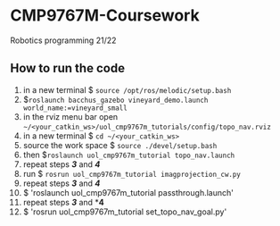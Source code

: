 # CMP9767M-Coursework
Robotics programming 21/22

## How to run the code 

1. in a new terminal $ `source /opt/ros/melodic/setup.bash` 
2. $`roslaunch bacchus_gazebo vineyard_demo.launch world_name:=vineyard_small`
3. in the rviz menu bar open `~/<your_catkin_ws>/uol_cmp9767m_tutorials/config/topo_nav.rviz`
4. in a new terminal $ `cd ~/<your_catkin_ws>` 
5. source the work space $ `source ./devel/setup.bash` 
6. then $`roslaunch uol_cmp9767m_tutorial topo_nav.launch`
7. repeat steps ***3*** and ***4***
8. run $ `rosrun uol_cmp9767m_tutorial imagprojection_cw.py` 
9. repeat steps ***3*** and ***4***
10. $ 'roslaunch uol_cmp9767m_tutorial passthrough.launch'
11. repeat steps ***3*** and ***4**
12. $ 'rosrun uol_cmp9767m_tutorial set_topo_nav_goal.py' 

